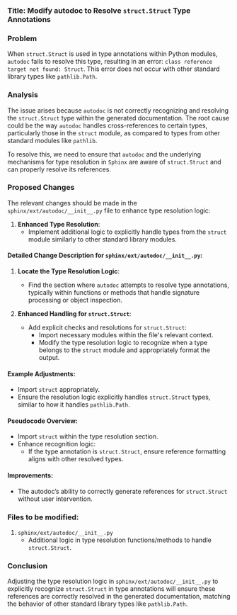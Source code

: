 ### Title: Modify autodoc to Resolve `struct.Struct` Type Annotations 

### Problem
When `struct.Struct` is used in type annotations within Python modules, `autodoc` fails to resolve this type, resulting in an error: `class reference target not found: Struct`. This error does not occur with other standard library types like `pathlib.Path`.

### Analysis
The issue arises because `autodoc` is not correctly recognizing and resolving the `struct.Struct` type within the generated documentation. The root cause could be the way `autodoc` handles cross-references to certain types, particularly those in the `struct` module, as compared to types from other standard modules like `pathlib`.

To resolve this, we need to ensure that `autodoc` and the underlying mechanisms for type resolution in `Sphinx` are aware of `struct.Struct` and can properly resolve its references.

### Proposed Changes
The relevant changes should be made in the `sphinx/ext/autodoc/__init__.py` file to enhance type resolution logic:

1. **Enhanced Type Resolution**:
   - Implement additional logic to explicitly handle types from the `struct` module similarly to other standard library modules.

#### Detailed Change Description for `sphinx/ext/autodoc/__init__.py`:

1. **Locate the Type Resolution Logic**:
   - Find the section where `autodoc` attempts to resolve type annotations, typically within functions or methods that handle signature processing or object inspection.

2. **Enhanced Handling for `struct.Struct`**:
   - Add explicit checks and resolutions for `struct.Struct`:
     - Import necessary modules within the file's relevant context.
     - Modify the type resolution logic to recognize when a type belongs to the `struct` module and appropriately format the output.

#### Example Adjustments:
- Import `struct` appropriately.
- Ensure the resolution logic explicitly handles `struct.Struct` types, similar to how it handles `pathlib.Path`.

#### Pseudocode Overview:
- Import `struct` within the type resolution section.
- Enhance recognition logic:
  - If the type annotation is `struct.Struct`, ensure reference formatting aligns with other resolved types.
  
#### Improvements:
- The autodoc’s ability to correctly generate references for `struct.Struct` without user intervention.

### Files to be modified:
1. `sphinx/ext/autodoc/__init__.py`
   - Additional logic in type resolution functions/methods to handle `struct.Struct`.

### Conclusion
Adjusting the type resolution logic in `sphinx/ext/autodoc/__init__.py` to explicitly recognize `struct.Struct` in type annotations will ensure these references are correctly resolved in the generated documentation, matching the behavior of other standard library types like `pathlib.Path`.